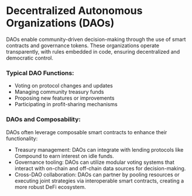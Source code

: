 # Decentralized Autonomous Organizations (DAOs)

DAOs enable community-driven decision-making through the use of smart contracts and governance tokens. These organizations operate transparently, with rules embedded in code, ensuring decentralized and democratic control.

### **Typical DAO Functions**:

- Voting on protocol changes and updates
- Managing community treasury funds
- Proposing new features or improvements
- Participating in profit-sharing mechanisms

### **DAOs and Composability**:

DAOs often leverage composable smart contracts to enhance their functionality:

- Treasury management: DAOs can integrate with lending protocols like Compound to earn interest on idle funds.
- Governance tooling: DAOs can utilize modular voting systems that interact with on-chain and off-chain data sources for decision-making.
- Cross-DAO collaboration: DAOs can partner by pooling resources or executing joint strategies via interoperable smart contracts, creating a more robust DeFi ecosystem.